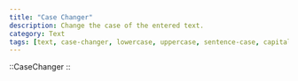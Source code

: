 ```yaml
---
title: "Case Changer"
description: Change the case of the entered text.
category: Text
tags: [text, case-changer, lowercase, uppercase, sentence-case, capitalize]
---
```


::CaseChanger
::

